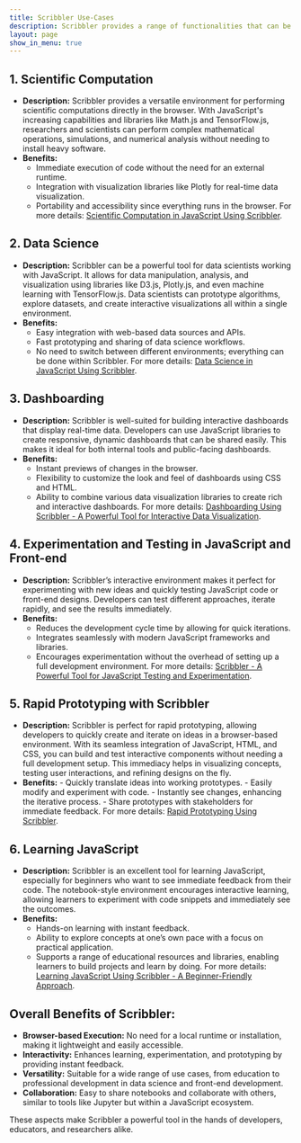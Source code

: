 ```yaml
---
title: Scribbler Use-Cases
description: Scribbler provides a range of functionalities that can be helpful for scientific computation, data science, dashboarding, experimentation, testing, rapid prototyping, and learning.
layout: page
show_in_menu: true
---
```


## 1. **Scientific Computation**
   - **Description:** Scribbler provides a versatile environment for performing scientific computations directly in the browser. With JavaScript's increasing capabilities and libraries like Math.js and TensorFlow.js, researchers and scientists can perform complex mathematical operations, simulations, and numerical analysis without needing to install heavy software.
   - **Benefits:** 
     - Immediate execution of code without the need for an external runtime.
     - Integration with visualization libraries like Plotly for real-time data visualization.
     - Portability and accessibility since everything runs in the browser.
For more details: [Scientific Computation in JavaScript Using Scribbler](https://scribbler.live/2024/08/16/Scientific-Computation-in-JavaScript-Using-Scribbler.html).

## 2. **Data Science**
   - **Description:** Scribbler can be a powerful tool for data scientists working with JavaScript. It allows for data manipulation, analysis, and visualization using libraries like D3.js, Plotly.js, and even machine learning with TensorFlow.js. Data scientists can prototype algorithms, explore datasets, and create interactive visualizations all within a single environment.
   - **Benefits:** 
     - Easy integration with web-based data sources and APIs.
     - Fast prototyping and sharing of data science workflows.
     - No need to switch between different environments; everything can be done within Scribbler.
For more details: [Data Science in JavaScript Using Scribbler](https://scribbler.live/2024/08/19/Data-Science-in-JavaScript-using-Scribbler.html).

## 3. **Dashboarding**
   - **Description:** Scribbler is well-suited for building interactive dashboards that display real-time data. Developers can use JavaScript libraries to create responsive, dynamic dashboards that can be shared easily. This makes it ideal for both internal tools and public-facing dashboards.
   - **Benefits:** 
     - Instant previews of changes in the browser.
     - Flexibility to customize the look and feel of dashboards using CSS and HTML.
     - Ability to combine various data visualization libraries to create rich and interactive dashboards.
For more details: [Dashboarding Using Scribbler - A Powerful Tool for Interactive Data Visualization](https://scribbler.live/2024/08/16/Dashboarding-Using-Scribbler.html).

## 4. **Experimentation and Testing in JavaScript and Front-end**
   - **Description:** Scribbler’s interactive environment makes it perfect for experimenting with new ideas and quickly testing JavaScript code or front-end designs. Developers can test different approaches, iterate rapidly, and see the results immediately.
   - **Benefits:** 
     - Reduces the development cycle time by allowing for quick iterations.
     - Integrates seamlessly with modern JavaScript frameworks and libraries.
     - Encourages experimentation without the overhead of setting up a full development environment.
For more details: [Scribbler - A Powerful Tool for JavaScript Testing and Experimentation](https://scribbler.live/2024/08/01/Scribbler-for-JavaScript-Testing-and-Experimentation.html).

## 5. Rapid Prototyping with Scribbler
   - **Description:** Scribbler is perfect for rapid prototyping, allowing developers to quickly create and iterate on ideas in a browser-based environment. With its seamless integration of JavaScript, HTML, and CSS, you can build and test interactive components without needing a full development setup. This immediacy helps in visualizing concepts, testing user interactions, and refining designs on the fly.
   - **Benefits:**
	- Quickly translate ideas into working prototypes.
	- Easily modify and experiment with code.
	- Instantly see changes, enhancing the iterative process.
	- Share prototypes with stakeholders for immediate feedback.
For more details: [Rapid Prototyping Using Scribbler](https://scribbler.live/2024/08/17/Rapid-Prototyping-Using-Scribbler.html).

## 6. **Learning JavaScript**
   - **Description:** Scribbler is an excellent tool for learning JavaScript, especially for beginners who want to see immediate feedback from their code. The notebook-style environment encourages interactive learning, allowing learners to experiment with code snippets and immediately see the outcomes.
   - **Benefits:** 
     - Hands-on learning with instant feedback.
     - Ability to explore concepts at one’s own pace with a focus on practical application.
     - Supports a range of educational resources and libraries, enabling learners to build projects and learn by doing.
For more details: [Learning JavaScript Using Scribbler - A Beginner-Friendly Approach](https://scribbler.live/2024/08/16/Learning-JavaScript-Using-Scribbler.html).

## Overall Benefits of Scribbler:
- **Browser-based Execution:** No need for a local runtime or installation, making it lightweight and easily accessible.
- **Interactivity:** Enhances learning, experimentation, and prototyping by providing instant feedback.
- **Versatility:** Suitable for a wide range of use cases, from education to professional development in data science and front-end development.
- **Collaboration:** Easy to share notebooks and collaborate with others, similar to tools like Jupyter but within a JavaScript ecosystem.

These aspects make Scribbler a powerful tool in the hands of developers, educators, and researchers alike.
